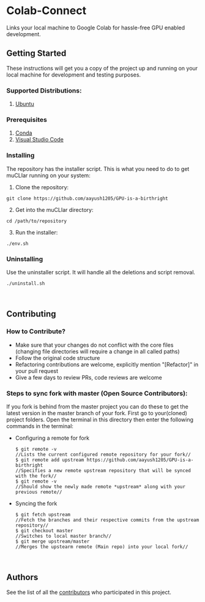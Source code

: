 # Colab-Connect

Links your local machine to Google Colab for hassle-free GPU enabled development.  

## Getting Started
These instructions will get you a copy of the project up and running on your local machine for development and testing purposes.

### Supported Distributions:
1. [Ubuntu](https://ubuntu.com/)

### Prerequisites
1. [Conda](https://docs.conda.io/en/latest/miniconda.html)
2. [Visual Studio Code](https://code.visualstudio.com/)

### Installing
The repository has the installer script. This is what you need to do to get muCLIar running on your system:

1. Clone the repository:

```
git clone https://github.com/aayush1205/GPU-is-a-birthright

```

2. Get into the muCLIar directory:

```
cd /path/to/repository

```

3. Run the installer: 

```
./env.sh
```


### Uninstalling

Use the uninstaller script. It will handle all the deletions and script removal.

```
./uninstall.sh
```

<br>


## Contributing
### How to Contribute?
* Make sure that your changes do not conflict with the core files (changing file directories will require a change in all called paths)
* Follow the original code structure
* Refactoring contributions are welcome, explicitly mention "[Refactor]" in your pull request
* Give a few days to review PRs, code reviews are welcome 

### Steps to sync fork with master (Open Source Contributors):
If you fork is behind from the master project you can do these to get the latest version in the master branch of your fork.
First go to your(cloned) project folders.
Open the terminal in this directory then enter the following commands in the terminal:
 - Configuring a remote for fork

       $ git remote -v 
       //Lists the current configured remote repository for your fork//
       $ git remote add upstream https://github.com/aayush1205/GPU-is-a-birthright
       //Specifies a new remote upstream repository that will be synced with the fork//
       $ git remote -v
       //Should show the newly made remote *upstream* along with your previous remote//

 - Syncing the fork

       $ git fetch upstream
       //Fetch the branches and their respective commits from the upstream repository//
       $ git checkout master
       //Switches to local master branch//
       $ git merge upstream/master
       //Merges the upstearm remote (Main repo) into your local fork//
       
<br>

## Authors
See the list of all the [contributors](https://github.com/aayush1205/GPU-is-a-birthright/graphs/contributors) who participated in this project.

<br>




